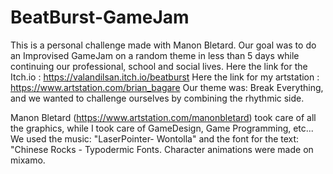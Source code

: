 # BeatBurst-GameJam
This is a personal challenge made with Manon Bletard. Our goal was to do an Improvised GameJam on a random theme in less than 5 days while continuing our professional, school and social lives.
Here the link for the Itch.io : https://valandilsan.itch.io/beatburst
Here the link for my artstation : https://www.artstation.com/brian_bagare
Our theme was: Break Everything, and we wanted to challenge ourselves by combining the rhythmic side.

Manon Bletard (https://www.artstation.com/manonbletard)  took care of all the graphics, while I took care of GameDesign, Game Programming, etc...
We used the music: "LaserPointer- Wontolla" and the font for the text: "Chinese Rocks - Typodermic Fonts.
Character animations were made on mixamo.
